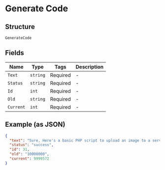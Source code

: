 
# Generate Code

## Structure

`GenerateCode`

## Fields

| Name | Type | Tags | Description |
|  --- | --- | --- | --- |
| `Text` | `string` | Required | - |
| `Status` | `string` | Required | - |
| `Id` | `int` | Required | - |
| `Old` | `string` | Required | - |
| `Current` | `int` | Required | - |

## Example (as JSON)

```json
{
  "text": "Sure, Here's a basic PHP script to upload an image to a server. This code assumes that you have a form in HTML that allows users to choose the image they want to upload.\n\n```php\n<?php\n   if(isset($_POST['submit'])){\n      $errors= array();\n      $file_name = $_FILES['image']['name'];\n      $file_size = $_FILES['image']['size'];\n      $file_tmp = $_FILES['image']['tmp_name'];\n      $file_type = $_FILES['image']['type'];\n      $file_ext = strtolower(pathinfo($file_name, PATHINFO_EXTENSION));\n\n      $extensions= array(\"jpeg\",\"jpg\",\"png\");\n\n      if(in_array($file_ext,$extensions) === false){\n         $errors[]=\"extension not allowed, please choose a JPEG or PNG file.\";\n      }\n\n      if($file_size > 2097152){\n         $errors[]='File size must be less than 2 MB';\n      }\n\n      if(empty($errors) == true){\n         move_uploaded_file($file_tmp,\"images/\".$file_name);\n         echo \"Image Successfully Uploaded!\";\n      } else {\n         print_r($errors);\n      }\n   }\n?>\n```\n\nThis code checks if the image has the correct filetype and file size less than 2MB. If all conditions are correct, it uploads the image file to the \"images\" directory. Else, it prints out the corresponding errors.\n\nYou will also need a HTML form as below:\n\n```html\n<form action = \"\" method = \"POST\" enctype = \"multipart/form-data\">\n     <input type = \"file\" name = \"image\" />\n     <input type = \"submit\" name = \"submit\"/>\n</form>\n```\nThis form should be placed in the same PHP file above. \n\nPlease remember to create the directory where the image file will be saved if it doesn't exist yet. Make sure that its permissions allow the web server to write files.",
  "status": "success",
  "id": 31,
  "old": "10000000",
  "current": 9999572
}
```

